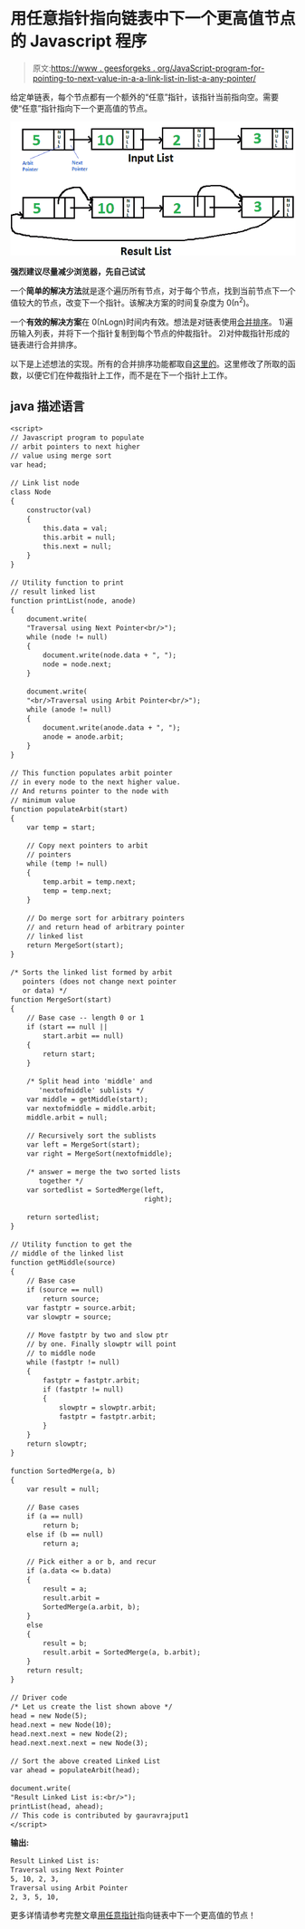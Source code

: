 # 用任意指针指向链表中下一个更高值节点的 Javascript 程序

> 原文:[https://www . geesforgeks . org/JavaScript-program-for-pointing-to-next-value-in-a-a-link-list-in-list-a-any-pointer/](https://www.geeksforgeeks.org/javascript-program-for-pointing-to-next-higher-value-node-in-a-linked-list-with-an-arbitrary-pointer/)

给定单链表，每个节点都有一个额外的“任意”指针，该指针当前指向空。需要使“任意”指针指向下一个更高值的节点。

![listwithArbit](img/8169f1fd5a3a7a6cf9da279cda5846a5.png)

**强烈建议尽量减少浏览器，先自己试试**

一个**简单的解决方法**就是逐个遍历所有节点，对于每个节点，找到当前节点下一个值较大的节点，改变下一个指针。该解决方案的时间复杂度为 0(n<sup>2</sup>)。

一个**有效的解决方案**在 0(nLogn)时间内有效。想法是对链表使用[合并排序](https://www.geeksforgeeks.org/merge-sort-for-linked-list/)。
1)遍历输入列表，并将下一个指针复制到每个节点的仲裁指针。
2)对仲裁指针形成的链表进行合并排序。

以下是上述想法的实现。所有的合并排序功能都取自[这里的](https://www.geeksforgeeks.org/merge-sort-for-linked-list/)。这里修改了所取的函数，以便它们在仲裁指针上工作，而不是在下一个指针上工作。

## java 描述语言

```
<script>
// Javascript program to populate 
// arbit pointers to next higher 
// value using merge sort
var head;

// Link list node 
class Node 
{
    constructor(val) 
    {
        this.data = val;
        this.arbit = null;
        this.next = null;
    }
}

// Utility function to print
// result linked list
function printList(node, anode) 
{
    document.write(
    "Traversal using Next Pointer<br/>");
    while (node != null) 
    {
        document.write(node.data + ", ");
        node = node.next;
    }

    document.write(
    "<br/>Traversal using Arbit Pointer<br/>");
    while (anode != null) 
    {
        document.write(anode.data + ", ");
        anode = anode.arbit;
    }
}

// This function populates arbit pointer 
// in every node to the next higher value. 
// And returns pointer to the node with
// minimum value
function populateArbit(start) 
{
    var temp = start;

    // Copy next pointers to arbit 
    // pointers
    while (temp != null) 
    {
        temp.arbit = temp.next;
        temp = temp.next;
    }

    // Do merge sort for arbitrary pointers 
    // and return head of arbitrary pointer 
    // linked list
    return MergeSort(start);
}

/* Sorts the linked list formed by arbit 
   pointers (does not change next pointer
   or data) */
function MergeSort(start) 
{
    // Base case -- length 0 or 1 
    if (start == null || 
        start.arbit == null) 
    {
        return start;
    }

    /* Split head into 'middle' and 
       'nextofmiddle' sublists */
    var middle = getMiddle(start);
    var nextofmiddle = middle.arbit;
    middle.arbit = null;

    // Recursively sort the sublists 
    var left = MergeSort(start);
    var right = MergeSort(nextofmiddle);

    /* answer = merge the two sorted lists 
       together */
    var sortedlist = SortedMerge(left, 
                                 right);

    return sortedlist;
}

// Utility function to get the
// middle of the linked list
function getMiddle(source) 
{
    // Base case
    if (source == null)
        return source;
    var fastptr = source.arbit;
    var slowptr = source;

    // Move fastptr by two and slow ptr
    // by one. Finally slowptr will point 
    // to middle node
    while (fastptr != null) 
    {
        fastptr = fastptr.arbit;
        if (fastptr != null) 
        {
            slowptr = slowptr.arbit;
            fastptr = fastptr.arbit;
        }
    }
    return slowptr;
}

function SortedMerge(a, b) 
{
    var result = null;

    // Base cases 
    if (a == null)
        return b;
    else if (b == null)
        return a;

    // Pick either a or b, and recur 
    if (a.data <= b.data) 
    {
        result = a;
        result.arbit = 
        SortedMerge(a.arbit, b);
    } 
    else 
    {
        result = b;
        result.arbit = SortedMerge(a, b.arbit);
    }
    return result;
}

// Driver code
/* Let us create the list shown above */
head = new Node(5);
head.next = new Node(10);
head.next.next = new Node(2);
head.next.next.next = new Node(3);

// Sort the above created Linked List 
var ahead = populateArbit(head);

document.write(
"Result Linked List is:<br/>");
printList(head, ahead);
// This code is contributed by gauravrajput1 
</script>
```

**输出:**

```
Result Linked List is:
Traversal using Next Pointer
5, 10, 2, 3,
Traversal using Arbit Pointer
2, 3, 5, 10,
```

更多详情请参考完整文章[用任意指针](https://www.geeksforgeeks.org/point-to-next-higher-value-node-in-a-linked-list-with-an-arbitrary-pointer/)指向链表中下一个更高值的节点！